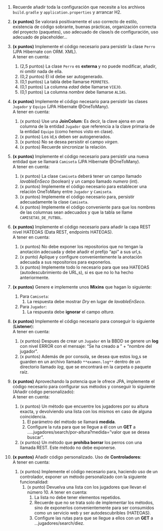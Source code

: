 1.	Recuerde añadir toda la configuración que necesite a los archivos `build.gradle` y `application.properties` y arrancar H2.

1. **(x puntos)** Se valorará positivamente el uso correcto de estilo, existencia de código sobrante, buenas prácticas, organización correcta del proyecto (paquetes), uso adecuado de clase/s de configuración, uso adecuado de placeholder...
1. **(x puntos)** Implemente el código necesario para persistir la clase `Perro` (JPA Hibernate con ORM. XML).<br>
A tener en cuenta:
    1. (2,5 puntos) La clase `Perro` es **externa** y no puede modificar, añadir, ni omitir nada de ella.
    1. (0,2 puntos) El id debe ser autogenerado.
    1. (0,1 puntos) La tabla debe llamarse `PERRETES`.
    1. (0,1 puntos) La columna _edad_ debe llamarse `VIEJO`.
    1. (0,1 puntos) La columna _nombre_ debe llamarse `ALIAS`.
1. **(x puntos)** Implemente el código necesario para persistir las clases `Jugador` y `Equipo` (JPA Hibernate  @OneToMany).<br>
A tener en cuenta:
    1. (x puntos) Use una **JoinColum**: Es decir, la clave ajena en una columna de la entidad `Jugador` que referencia a la clave primaria de la entidad `Equipo` (como hemos visto en clase).
    1. (x puntos) Los id,s deben ser autogenerados.
    1. (x puntos) No se desea persistir el campo _virgen_.
    1. (x puntos) Recuerde sincronizar la relación.
1. **(x puntos)** Implemente el código necesario para persistir una nueva entidad que se llamará `Camiseta` (JPA Hibernate @OneToMany).<br>
A tener en cuenta:
    1. (x puntos) La clase `Camiseta` deberá tener un campo llamado _lavableEnSeco_ (boolean) y un campo llamado _numero_ (int).
    1. (x puntos) Implemente el código necesario para establecer una relación OneToMany entre `Jugador` y `Camiseta`.
    1. (x puntos) Implemente el código necesario para, persistir adecuadamente la clase `Camiseta`. 
    1. (x puntos) Implemente el código conveniente para que los nombres de las columnas sean adecuados y que la tabla se llame `CAMISETAS_DE_FUTBOL`.
1. **(x puntos)** Implemente el código necesario para añadir la capa REST nivel HATEOAS (Data REST, endpoints HATEOAS).<br>
A tener en cuenta:
    1. (x puntos) No debe exponer los repositorios que no tengan la anotación adecuada y debe añadir el prefijo “api” a sus url,s.
    1. (x punto) Aplique y configure convenientemente la anotación adecuada a sus repositorios para exponerlos.
    1. (x puntos) Implemente todo lo necesario para que sea HATEOAS (autodescubrimiento de URL,s), si es que no lo ha hecho anteriormente.
1. **(x puntos)** Genere e implemente unos **Mixins** que hagan lo siguiente:
    1. Para `Camiseta`:
        1. La respuesta debe mostrar _Dry_ en lugar de _lavableEnSeco_.
    1. Para `Jugador`:
        1. La respuesta debe **ignorar** el campo _altura_.
1. **(x puntos)** Implemente el código necesario para conseguir lo siguiente (**Listener**):<br>
A tener en cuenta:
    1. (x puntos) Despues de crear un `Jugador` en la BBDD se genere un **log** con nivel ERROR con el mensaje: “Se ha creado a ” + “nombre del jugador".
    1. (x puntos) Además de por consola, se desea que estos log,s se guarden en un archivo llamado `**examen.log**` dentro de un directorio llamado _log_, que se encontrará en la carpeta o paquete raíz.
1. **(x puntos)** Aprovechando la potencia que le ofrece JPA, implemente el código necesario para configurar sus métodos y conseguir lo siguiente (Añadir código personalizado):<br>
A tener en cuenta:
    1. (x puntos) Un método que encuentre los jugadores por su altura exacta, y devolviendo una lista con los mismos en caso de alguna coincidencia.  
        1. El parámetro del método se llamará **medida**.
        1. Configure la ruta para que se llegue a él con un **GET** a .....jugadores/search/por-altura?medida=”valor que se desea buscar”. 
     1. (x puntos) Un método que **prohíba borrar** los perros con una llamada REST. Este método no debe exponerse.
1. **(x puntos)** Añadir código personalizado. Uso de **Controladores**:<br>
A tener en cuenta:
    1. (x puntos) Implemente el código necesario para, haciendo uso de un controlador, exponer un método personalizado con la siguiente funcionalidad:
        1. (x punto) Devuelva una lista con los jugadores que llevan el número 10.
		A tener en cuenta:
            1. La lista no debe tener elementos repetidos.
            1. Recuerde que no se trata solo de implementar los métodos, sino de exponerlos convenientemente para ser consumidos como un servicio web y ser autodescubribles (HATEOAS).
            1. Configure las rutas para que se llegue a ellos con un **GET** a ...jugadores/search/diez.